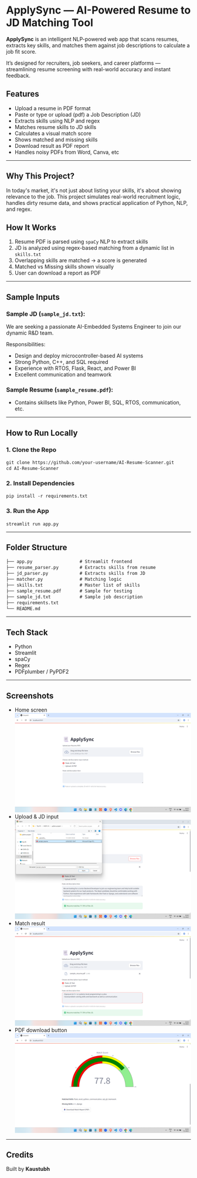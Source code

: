 #  ApplySync — AI-Powered Resume to JD Matching Tool

**ApplySync** is an intelligent NLP-powered web app that scans resumes, extracts key skills, and matches them against job descriptions to calculate a job fit score.

It’s designed for recruiters, job seekers, and career platforms — streamlining resume screening with real-world accuracy and instant feedback.


## Features

- Upload a resume in PDF format  
- Paste or type or upload (pdf) a Job Description (JD)  
- Extracts skills using NLP and regex  
- Matches resume skills to JD skills  
- Calculates a visual match score  
- Shows matched and missing skills  
- Download result as PDF report  
- Handles noisy PDFs from Word, Canva, etc


---
## Why This Project?

In today's market, it's not just about listing your skills, it's about showing relevance to the job. This project simulates real-world recruitment logic, handles dirty resume data, and shows practical application of Python, NLP, and regex.


## How It Works

1. Resume PDF is parsed using `spaCy` NLP to extract skills
2. JD is analyzed using regex-based matching from a dynamic list in `skills.txt`
3. Overlapping skills are matched → a score is generated
4. Matched vs Missing skills shown visually
5. User can download a report as PDF

---

##  Sample Inputs

### Sample JD (`sample_jd.txt`):

We are seeking a passionate AI-Embedded Systems Engineer to join our dynamic R&D team.

Responsibilities:
- Design and deploy microcontroller-based AI systems
- Strong Python, C++, and SQL required
- Experience with RTOS, Flask, React, and Power BI
- Excellent communication and teamwork


### Sample Resume (`sample_resume.pdf`):
- Contains skillsets like Python, Power BI, SQL, RTOS, communication, etc.

---

##  How to Run Locally

### 1. Clone the Repo
```
git clone https://github.com/your-username/AI-Resume-Scanner.git
cd AI-Resume-Scanner
```

### 2. Install Dependencies
```
pip install -r requirements.txt
```

### 3. Run the App
```
streamlit run app.py
```

---

## Folder Structure
```
├── app.py                  # Streamlit frontend
├── resume_parser.py        # Extracts skills from resume
├── jd_parser.py            # Extracts skills from JD
├── matcher.py              # Matching logic
├── skills.txt              # Master list of skills
├── sample_resume.pdf       # Sample for testing
├── sample_jd.txt           # Sample job description
├── requirements.txt
└── README.md
```

---

## Tech Stack
- Python
- Streamlit
- spaCy
- Regex
- PDFplumber / PyPDF2

---

## Screenshots 
- Home screen
  ![Home](screenshots/home_screen.png)
- Upload & JD input
  ![Upload](screenshots/upload.png)
- Match result
  ![Match Result](screenshots/match_result.png)
- PDF download button
  ![PDF Download](screenshots/result_visual+download_button.png)

---

## Credits
Built by **Kaustubh**







